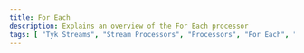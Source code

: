 ```yaml
---
title: For Each
description: Explains an overview of the For Each processor
tags: [ "Tyk Streams", "Stream Processors", "Processors", "For Each", "For" ]
---
```

